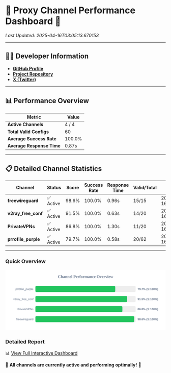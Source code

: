 # 🌟 Proxy Channel Performance Dashboard 🌟

_Last Updated: 2025-04-16T03:05:13.670153_

---

## 👩‍💻 Developer Information

- **[GitHub Profile](https://github.com/4n0nymou3)**  
- **[Project Repository](https://github.com/4n0nymou3/multi-proxy-config-fetcher)**  
- **[X (Twitter)](https://x.com/4n0nymou3)**  

---

## 📊 Performance Overview

| Metric                | Value       |
|-----------------------|-------------|
| **Active Channels**   | 4 / 4       |
| **Total Valid Configs** | 60          |
| **Average Success Rate** | 100.0%      |
| **Average Response Time** | 0.87s       |

---

## 📋 Detailed Channel Statistics

| Channel          | Status     | Score  | Success Rate | Response Time | Valid/Total | Last Success               |
|------------------|------------|--------|--------------|---------------|-------------|----------------------------|
| **freewireguard**  | ✅ Active  | 98.6%  | 100.0% | 0.96s         | 15/15       | 2025-04-16T03:05:13.668171 |
| **v2ray_free_conf**  | ✅ Active  | 91.5%  | 100.0% | 0.63s         | 14/20       | 2025-04-16T03:05:11.353281 |
| **PrivateVPNs**  | ✅ Active  | 86.8%  | 100.0% | 1.30s         | 11/20       | 2025-04-16T03:05:12.681741 |
| **prrofile_purple**  | ✅ Active  | 79.7%  | 100.0% | 0.58s         | 20/62       | 2025-04-16T03:05:10.690853 |

---

### Quick Overview
<div align="center">
  <a href="https://raw.githubusercontent.com/nullluser/NullRepo/refs/heads/main/assets/channel_stats_chart.svg">
    <img src="https://raw.githubusercontent.com/nullluser/NullRepo/refs/heads/main/assets/channel_stats_chart.svg" alt="Source Performance Statistics" width="800">
  </a>
</div>

### Detailed Report
📊 [View Full Interactive Dashboard](https://htmlpreview.github.io/?https://github.com/nullluser/NullRepo/blob/main/assets/performance_report.html)

🎉 **All channels are currently active and performing optimally!** 🎉
